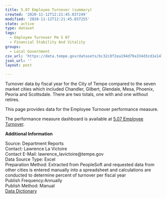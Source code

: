 ```yaml
---
title: 5.07 Employee Turnover (summary)
created: '2020-11-12T12:21:45.037249'
modified: '2020-11-12T12:21:45.037255'
state: active
type: dataset
tags:
  - Employee Turnover Pm 5 07
  - Financial Stability And Vitality
groups:
  - Local Government
csv_url: 'https://data.tempe.gov/datasets/bc32c8f2ea194d79a334d3cd1e147376_0.csv'
json_url: ''
layout: post

---
```

<p>Turnover data by fiscal year for the City of Tempe compared to the seven market cities which included Chandler, Gilbert, Glendale, Mesa, Phoenix, Peoria and Scottsdale. There are two totals, one with and one without retires.</p><p>This page provides data for the Employee Turnover performance measure.<br /></p><p>The performance measure dashboard is available at <a href='https://financial-stability-and-vitality-tempegov.hub.arcgis.com/pages/employee-turnover' rel='nofollow ugc' target='_blank'>5.07 Employee Turnover</a>.<br /></p><p><b>Additional Information</b><br /></p><p>Source: Department Reports<br />Contact: Lawrence La Victoire<br />Contact E-Mail: lawrence_lavictoire@tempe.gov<br />Data Source Type: Excel<br />Preparation Method: Extracted from PeopleSoft and requested data from other cities is entered manually into a spreadsheet and calculations are conducted to determine percent of turnover per fiscal year<br />Publish Frequency:Annually<br />Publish Method: Manual<br /><a href='https://gis.tempe.gov/design/data-dictionary/5.07%20Employee%20Turnover%20(summary)/' rel='nofollow ugc' target='_blank'>Data Dictionary</a><br /></p>
